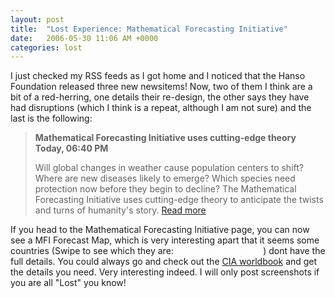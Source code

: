 ```yaml
---
layout: post
title:  "Lost Experience: Mathematical Forecasting Initiative"
date:   2006-05-30 11:06 AM +0000
categories: lost
---
```

I just checked my RSS feeds as I got home and I noticed that the Hanso Foundation released three new newsitems! Now, two of them I think are a bit of a red-herring, one details their re-design, the other says they have had disruptions (which I think is a repeat, although I am not sure) and the last is the following:
<more>
<blockquote>
<strong>
Mathematical Forecasting Initiative uses cutting-edge theory
Today, 06:40 PM</strong>

Will global changes in weather cause population centers to shift? Where are new diseases likely to emerge? Which species need protection now before they begin to decline? The Mathematical Forecasting Initiative uses cutting-edge theory to anticipate the twists and turns of humanity's story. <a href="http://www.thehansofoundation.org/">Read more</a>
</blockquote>

If you head to the Mathematical Forecasting Initiative page, you can now see a MFI Forecast Map, which is very interesting apart that it seems some countries (Swipe to see which they are:<font color="white">USA, Italy and Sudan</font>  ) dont have the full details. You could always go and check out the <a href="http://www.cia.gov/cia/publications/factbook/">CIA worldbook</a> and get the details you need. Very interesting indeed. I will only post screenshots if you are all "Lost" you know!